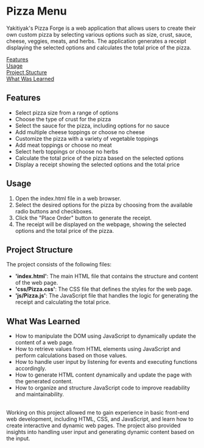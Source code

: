 # Pizza Menu
Yakitiyak's Pizza Forge is a web application that allows users to create their own custom pizza by selecting various options such as size, crust, sauce, cheese, veggies, meats, and herbs. The application generates a receipt displaying the selected options and calculates the total price of the pizza.

[Features](#features)  
[Usage](#usage)  
[Project Stucture](#project-structure)  
[What Was Learned](#what-was-learned)

## Features
- Select pizza size from a range of options
- Choose the type of crust for the pizza
- Select the sauce for the pizza, including options for no sauce
- Add multiple cheese toppings or choose no cheese
- Customize the pizza with a variety of vegetable toppings
- Add meat toppings or choose no meat
- Select herb toppings or choose no herbs
- Calculate the total price of the pizza based on the selected options
- Display a receipt showing the selected options and the total price

## Usage
1. Open the index.html file in a web browser.
1. Select the desired options for the pizza by choosing from the available radio buttons and checkboxes.
1. Click the "Place Order" button to generate the receipt.
1. The receipt will be displayed on the webpage, showing the selected options and the total price of the pizza.

## Project Structure
The project consists of the following files:

- **'index.html'**: The main HTML file that contains the structure and content of the web page.
- **'css/Pizza.css'**: The CSS file that defines the styles for the web page.
- **'js/Pizza.js'**: The JavaScript file that handles the logic for generating the receipt and calculating the total price.

## What Was Learned
- How to manipulate the DOM using JavaScript to dynamically update the content of a web page.
- How to retrieve values from HTML elements using JavaScript and perform calculations based on those values.
- How to handle user input by listening for events and executing functions accordingly.
- How to generate HTML content dynamically and update the page with the generated content.
- How to organize and structure JavaScript code to improve readability and maintainability.  
<br>
Working on this project allowed me to gain experience in basic front-end web development, including HTML, CSS, and JavaScript, and learn how to create interactive and dynamic web pages. The project also provided insights into handling user input and generating dynamic content based on the input.